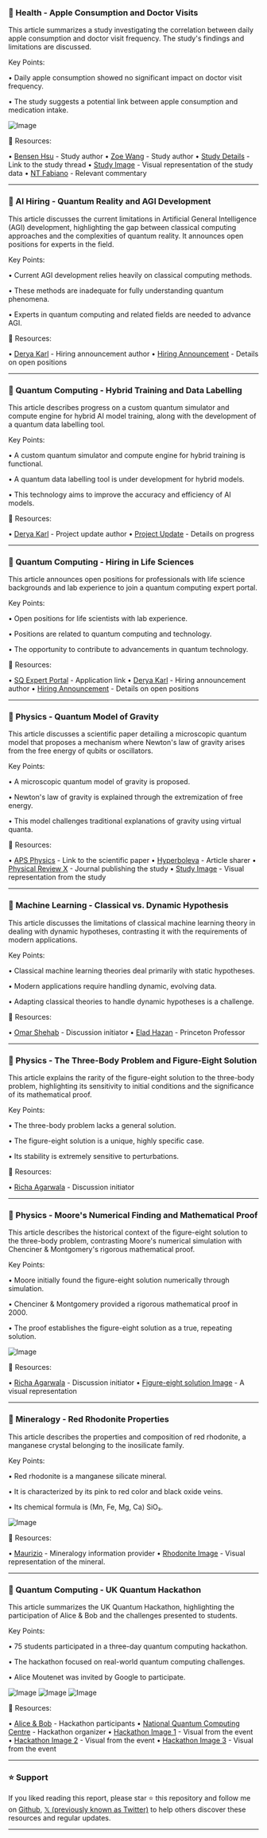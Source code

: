 ### 🍎 Health - Apple Consumption and Doctor Visits

This article summarizes a study investigating the correlation between daily apple consumption and doctor visit frequency.  The study's findings and limitations are discussed.

Key Points:

• Daily apple consumption showed no significant impact on doctor visit frequency.


• The study suggests a potential link between apple consumption and medication intake.


![Image](https://pbs.twimg.com/media/GyP-6MXasAAmYZl?format=jpg&name=small)

🔗 Resources:

• [Bensen Hsu](https://x.com/BensenHsu) - Study author
• [Zoe Wang](https://x.com/zoewangai) - Study author
• [Study Details](https://x.com/zoewangai/status/1955687038197641505) -  Link to the study thread
• [Study Image](https://x.com/zoewangai/status/1955687038197641505/photo/1) - Visual representation of the study data
• [NT Fabiano](https://x.com/NTFabiano) - Relevant commentary


---

### 🤖 AI Hiring - Quantum Reality and AGI Development

This article discusses the current limitations in Artificial General Intelligence (AGI) development, highlighting the gap between classical computing approaches and the complexities of quantum reality.  It announces open positions for experts in the field.

Key Points:

• Current AGI development relies heavily on classical computing methods.


•  These methods are inadequate for fully understanding quantum phenomena.


• Experts in quantum computing and related fields are needed to advance AGI.


🔗 Resources:

• [Derya Karl](https://x.com/DeryaKarl) -  Hiring announcement author
• [Hiring Announcement](https://x.com/DeryaKarl/status/1955317662789275671) - Details on open positions


---

### 🚀 Quantum Computing - Hybrid Training and Data Labelling

This article describes progress on a custom quantum simulator and compute engine for hybrid AI model training, along with the development of a quantum data labelling tool.

Key Points:

•  A custom quantum simulator and compute engine for hybrid training is functional.


• A quantum data labelling tool is under development for hybrid models.


• This technology aims to improve the accuracy and efficiency of AI models.


🔗 Resources:

• [Derya Karl](https://x.com/DeryaKarl) -  Project update author
• [Project Update](https://x.com/DeryaKarl/status/1955317734830494201) - Details on progress


---

### 🔬 Quantum Computing - Hiring in Life Sciences

This article announces open positions for professionals with life science backgrounds and lab experience to join a quantum computing expert portal.

Key Points:

• Open positions for life scientists with lab experience.


•  Positions are related to quantum computing and technology.


•  The opportunity to contribute to advancements in quantum technology.


🔗 Resources:

• [SQ Expert Portal](https://siriusintelligence.vercel.app) - Application link
• [Derya Karl](https://x.com/DeryaKarl) -  Hiring announcement author
• [Hiring Announcement](https://x.com/DeryaKarl/status/1955317840342294755) - Details on open positions


---

### 🤖 Physics - Quantum Model of Gravity

This article discusses a scientific paper detailing a microscopic quantum model that proposes a mechanism where Newton's law of gravity arises from the free energy of qubits or oscillators.

Key Points:

• A microscopic quantum model of gravity is proposed.


•  Newton's law of gravity is explained through the extremization of free energy.


• This model challenges traditional explanations of gravity using virtual quanta.


🔗 Resources:

• [APS Physics](https://go.aps.org/4lqP5vP) - Link to the scientific paper
• [Hyperboleva](https://x.com/HyperboIeva) -  Article sharer
• [Physical Review X](https://x.com/PhysRevX) - Journal publishing the study
• [Study Image](https://pbs.twimg.com/media/GyFpq8jWEAAxoRW?format=png&name=small) - Visual representation from the study


---

### 🤖 Machine Learning - Classical vs. Dynamic Hypothesis

This article discusses the limitations of classical machine learning theory in dealing with dynamic hypotheses, contrasting it with the requirements of modern applications.

Key Points:

• Classical machine learning theories deal primarily with static hypotheses.


• Modern applications require handling dynamic, evolving data.


•  Adapting classical theories to handle dynamic hypotheses is a challenge.


🔗 Resources:

• [Omar Shehab](https://x.com/omarshehab) - Discussion initiator
• [Elad Hazan](https://x.com/HazanPrinceton) -  Princeton Professor


---

### 🤖 Physics - The Three-Body Problem and Figure-Eight Solution

This article explains the rarity of the figure-eight solution to the three-body problem, highlighting its sensitivity to initial conditions and the significance of its mathematical proof.

Key Points:

• The three-body problem lacks a general solution.


• The figure-eight solution is a unique, highly specific case.


•  Its stability is extremely sensitive to perturbations.


🔗 Resources:

• [Richa Agarwala](https://x.com/richa_lq) -  Discussion initiator


---

### 🤖 Physics - Moore's Numerical Finding and Mathematical Proof

This article describes the historical context of the figure-eight solution to the three-body problem, contrasting Moore's numerical simulation with Chenciner & Montgomery's rigorous mathematical proof.

Key Points:

• Moore initially found the figure-eight solution numerically through simulation.


• Chenciner & Montgomery provided a rigorous mathematical proof in 2000.


• The proof establishes the figure-eight solution as a true, repeating solution.


![Image](https://pbs.twimg.com/media/GyHGSmoaEAEqwCL?format=png&name=small)

🔗 Resources:

• [Richa Agarwala](https://x.com/richa_lq) -  Discussion initiator
• [Figure-eight solution Image](https://x.com/richa_lq/status/1955061756201668945/photo/1) - A visual representation


---

### 🔬 Mineralogy - Red Rhodonite Properties

This article describes the properties and composition of red rhodonite, a manganese crystal belonging to the inosilicate family.

Key Points:

• Red rhodonite is a manganese silicate mineral.


•  It is characterized by its pink to red color and black oxide veins.


•  Its chemical formula is (Mn, Fe, Mg, Ca) SiO₃.



![Image](https://pbs.twimg.com/media/GyGkt3zW8AAmzGd?format=jpg&name=small)

🔗 Resources:

• [Maurizio](https://x.com/Dragonmaurizio) -  Mineralogy information provider
• [Rhodonite Image](https://x.com/Dragonmaurizio/status/1955024825782522120/photo/1) - Visual representation of the mineral.


---

### 🚀 Quantum Computing - UK Quantum Hackathon

This article summarizes the UK Quantum Hackathon, highlighting the participation of Alice & Bob and the challenges presented to students.

Key Points:

• 75 students participated in a three-day quantum computing hackathon.


•  The hackathon focused on real-world quantum computing challenges.


• Alice Moutenet was invited by Google to participate.


![Image](https://pbs.twimg.com/media/GyEzqK_WYAAzx8c?format=jpg&name=small)
![Image](https://pbs.twimg.com/media/GyEzqLCWAAAVAW0?format=jpg&name=small)
![Image](https://pbs.twimg.com/media/GyEzqLAWMAEYwMC?format=jpg&name=360x360)

🔗 Resources:

• [Alice & Bob](https://x.com/Alice__Bob) -  Hackathon participants
• [National Quantum Computing Centre](https://x.com/nqcc_official) - Hackathon organizer
• [Hackathon Image 1](https://x.com/Alice__Bob/status/1954901980624613495/photo/1) - Visual from the event
• [Hackathon Image 2](https://x.com/Alice__Bob/status/1954901980624613495/photo/2) - Visual from the event
• [Hackathon Image 3](https://x.com/Alice__Bob/status/1954901980624613495/photo/3) - Visual from the event


---

### ⭐️ Support

If you liked reading this report, please star ⭐️ this repository and follow me on [Github](https://github.com/Drix10), [𝕏 (previously known as Twitter)](https://x.com/DRIX_10_) to help others discover these resources and regular updates.

---